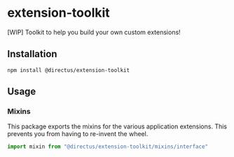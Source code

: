 # extension-toolkit
[WIP] Toolkit to help you build your own custom extensions!

## Installation

```
npm install @directus/extension-toolkit
```

## Usage

### Mixins

This package exports the mixins for the various application extensions. This prevents you from having to re-invent the wheel.

```js
import mixin from "@directus/extension-toolkit/mixins/interface"
```
